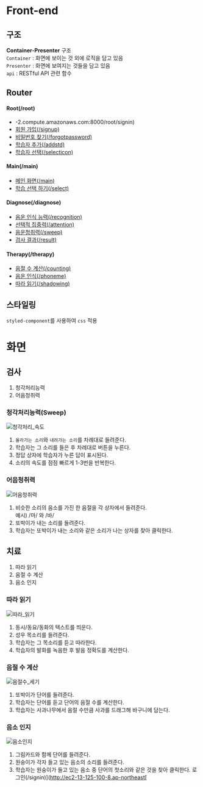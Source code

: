 # Front-end
## 구조
**Container-Presenter** 구조     
`Container` : 화면에 보이는 것 외에 로직을 담고 있음    
`Presenter` : 화면에 보여지는 것들을 담고 있음    
`api`       : RESTful API 관련 함수   

## Router
#### Root(/root)
* -2.compute.amazonaws.com:8000/root/signin)
* [회원 가입(/signup)](http://ec2-13-125-100-8.ap-northeast-2.compute.amazonaws.com:8000/root/signup)
* [비밀번호 찾기(/forgotpassword)](http://ec2-13-125-100-8.ap-northeast-2.compute.amazonaws.com:8000/root/forgotpassword)
* [학습자 추가(/addstd)](http://ec2-13-125-100-8.ap-northeast-2.compute.amazonaws.com:8000/root/addstd)
* [학습자 선택(/selecticon)](http://ec2-13-125-100-8.ap-northeast-2.compute.amazonaws.com:8000/root/selecticon)

#### Main(/main)
* [메인 화면(/main)](http://ec2-13-125-100-8.ap-northeast-2.compute.amazonaws.com:8000/main/main)
* [학습 선택 하기(/select)](http://ec2-13-125-100-8.ap-northeast-2.compute.amazonaws.com:8000/main/select)

#### Diagnose(/diagnose)
* [음운 인식 능력(/recognition)](http://ec2-13-125-100-8.ap-northeast-2.compute.amazonaws.com:8000/diagnose/recognition)
* [선택적 집중력(/attention)](http://ec2-13-125-100-8.ap-northeast-2.compute.amazonaws.com:8000/diagnose/attention)
* [음운청취력(/sweep)](http://ec2-13-125-100-8.ap-northeast-2.compute.amazonaws.com:8000/diagnose/sweep)
* [검사 결과(/result)](http://ec2-13-125-100-8.ap-northeast-2.compute.amazonaws.com:8000/diagnose/result)

#### Therapy(/therapy)
* [음절 수 계산(/counting)](http://ec2-13-125-100-8.ap-northeast-2.compute.amazonaws.com:8000/therapy/counting)
* [음운 인식(/phoneme)](http://ec2-13-125-100-8.ap-northeast-2.compute.amazonaws.com:8000/therapy/phoneme)
* [따라 읽기(/shadowing)](http://ec2-13-125-100-8.ap-northeast-2.compute.amazonaws.com:8000/therapy/shadowing)


## 스타일링
`styled-component`를 사용하여 `css` 적용
# 화면
## 검사
1. 청각처리능력
2. 어음청취력 
### 청각처리능력(Sweep)
![청각처리_속도](/uploads/b2f153a13ca9d9218384d09e68cfcc1d/7_청각처리_속도.png)
1. `올라가는 소리`와 `내려가는 소리`를 차례대로 들려준다.
2. 학습자는 그 소리를 들은 후 차례대로 버튼을 누른다.
3. 정답 상자에 학습자가 누른 답이 표시된다.
4. 소리의 속도를 점점 빠르게 1-3번을 반복한다.
### 어음청취력
![어음청취력](/uploads/870681955b1d01fe892983d5b3c1722c/8_어음청취력.png)
1. 비슷한 소리의 음소를 가진 한 음절을 각 상자에서 들려준다.    
예시) /마/ 와 /바/
2. 또박이가 내는 소리를 들려준다.
3. 학습자는 또박이가 내는 소리와 같은 소리가 나는 상자를 찾아 클릭한다.
## 치료
1. 따라 읽기
2. 음절 수 계산
3. 음소 인지 
### 따라 읽기
![따라_읽기](/uploads/565221dd38369baf8b8b37c83dda2263/13_따라_읽기.png)
1. 동시/동요/동화의 텍스트를 띄운다.
2. 성우 목소리를 들려준다.
3. 학습자는 그 목소리를 듣고 따라한다.
4. 학습자의 발화를 녹음한 후 발음 정확도를 계산한다.
### 음절 수 계산
![음절수_세기](/uploads/042f7dea22e960563d4d51437ce82594/14_음절수_세기.png)
1. 또박이가 단어를 들려준다.
2. 학습자는 단어를 듣고 단어의 음절 수를 계산한다.
3. 학습자는 사과나무에서 음절 수만큼 사과를 드래그해 바구니에 담는다.
### 음소 인지
![음소인지](/uploads/f4c1f3b7996d7836a27c0d8011c6445c/15_음소인지.png)
1. 그림카드와 함께 단어를 들려준다.
2. 원숭이가 각자 들고 있는 음소의 소리를 들려준다.
3. 학습자는 원숭이가 들고 있는 음소 중 단어의 첫소리와 같은 것을 찾아 클릭한다.
로그인(/signin)](http://ec2-13-125-100-8.ap-northeast[
